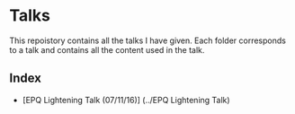 # Talks
This repoistory contains all the talks I have given. Each folder corresponds to a talk and contains all the content used in the talk.

## Index
+ [EPQ Lightening Talk (07/11/16)] (../EPQ Lightening Talk)
